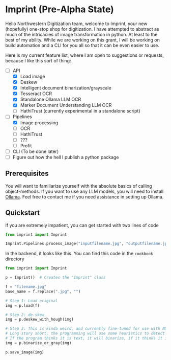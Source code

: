 # Imprint (Pre-Alpha State)

Hello Northwestern Digitization team, welcome to Imprint, your new (hopefully) one-stop shop for digitization.
I have attempted to abstract as much of the intricacies of image transformation in python. At least to the best of my ability.
While we are working on this grant, I will be working on build automation and a CLI for you all so that it can be even easier to use.

Here is my current feature list, where I am open to suggestions or requests, because I like this sort of thing:

- [ ] API
  - [x] Load image
  - [x] Deskew
  - [x] Intelligent document binarization/grayscale
  - [x] Tesseract OCR
  - [x] Standalone Ollama LLM OCR
  - [x] Marker Document Understanding LLM OCR
  - [ ] HathiTrust (currently experimental in a standalone script)
- [ ] Pipelines
  - [x] Image processing
  - [ ] OCR
  - [ ] HathiTrust
  - [ ] ???
  - [ ] Profit
- [ ] CLI (To be done later)
- [ ] Figure out how the hell I publish a python package

## Prerequisites

You will want to familiarize yourself with the absolute basics of calling object-methods. If you want to use any LLM models, you will need to install [Ollama](https://ollama.com/). Feel free to contact me if you need assistance in setting up Ollama.

## Quickstart

If you are extremely impatient, you can get started with two lines of code

```python
from imprint import Imprint

Imprint.Pipelines.process_image("inputfilename.jpg", "outputfilename.jpg")
```

In the backend, it looks like this. You can find this code in the `cookbook` directory

```python
from imprint import Imprint

p = Imprint()  # Creates the "Imprint" class

f = "filename.jpg"
base_name = f.replace(".jpg", "")

# Step 1: Load original
img = p.load(f)

# Step 2: de-skew
img = p.deskew_with_hough(img)

# Step 3: This is kinda weird, and currently fine-tuned for use with NU's environmental impact statements
# Long story short, the programming will use some heuristics to detect if the image is a diagram or mostly text
# If the program thinks it is text, it will binarize, if it thinks it is a diagram, it will not.
img = p.binarize_or_gray(img)

p.save_image(img)
```
